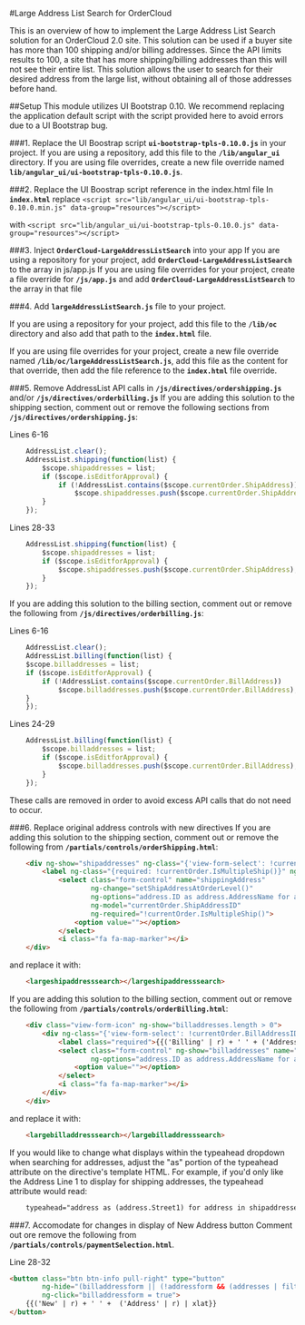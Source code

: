 #Large Address List Search for OrderCloud

This is an overview of how to implement the Large Address List Search solution for an OrderCloud 2.0 site. 
This solution can be used if a buyer site has more than 100 shipping and/or billing addresses. 
Since the API limits results to 100, a site that has more shipping/billing addresses than this will not see their entire list. 
This solution allows the user to search for their desired address from the large list, without obtaining all of those addresses before hand.

##Setup
This module utilizes UI Bootstrap 0.10. We recommend replacing the application default script with the script provided here to avoid errors due to a UI Bootstrap bug. 

###1. Replace the UI Boostrap script **`ui-bootstrap-tpls-0.10.0.js`** in your project. 
If you are using a repository, add this file to the **`/lib/angular_ui`** directory.
If you are using file overrides, create a new file override named **`lib/angular_ui/ui-bootstrap-tpls-0.10.0.js`**.


###2. Replace the UI Boostrap script reference in the index.html file 
In **`index.html`** replace 
```<script src="lib/angular_ui/ui-bootstrap-tpls-0.10.0.min.js" data-group="resources"></script>```

with 
```<script src="lib/angular_ui/ui-bootstrap-tpls-0.10.0.js" data-group="resources"></script>```

###3. Inject **`OrderCloud-LargeAddressListSearch`** into your app
If you are using a repository for your project, add **`OrderCloud-LargeAddressListSearch`** to the array in js/app.js
If you are using file overrides for your project, create a file override for **`/js/app.js`** and add **`OrderCloud-LargeAddressListSearch`** to the array in that file
    
###4. Add **`largeAddressListSearch.js`** file to your project.

If you are using a repository for your project, add this file to the **`/lib/oc`** directory and also add that path to the **`index.html`** file.

If you are using file overrides for your project, create a new file override named **`/lib/oc/largeAddressListSearch.js`**, 
add this file as the content for that override, then add the file reference to the **`index.html`** file override.


###5. Remove AddressList API calls in **`/js/directives/ordershipping.js`** and/or **`/js/directives/orderbilling.js`**
If you are adding this solution to the shipping section, comment out or remove the following sections from **`/js/directives/ordershipping.js`**:

Lines 6-16
```javascript
    AddressList.clear();
    AddressList.shipping(function(list) {
        $scope.shipaddresses = list;
        if ($scope.isEditforApproval) {
            if (!AddressList.contains($scope.currentOrder.ShipAddress))
                $scope.shipaddresses.push($scope.currentOrder.ShipAddress);
        }
    });
``` 

Lines 28-33
```javascript
    AddressList.shipping(function(list) {
        $scope.shipaddresses = list;
        if ($scope.isEditforApproval) {
            $scope.shipaddresses.push($scope.currentOrder.ShipAddress);
        }
    });
``` 

If you are adding this solution to the billing section, comment out or remove the following from **`/js/directives/orderbilling.js`**:

Lines 6-16
```javascript
    AddressList.clear();
    AddressList.billing(function(list) {
    $scope.billaddresses = list;
    if ($scope.isEditforApproval) {
        if (!AddressList.contains($scope.currentOrder.BillAddress))
            $scope.billaddresses.push($scope.currentOrder.BillAddress);
    }
    });
``` 

Lines 24-29
```javascript
    AddressList.billing(function(list) {
        $scope.billaddresses = list;
        if ($scope.isEditforApproval) {
            $scope.billaddresses.push($scope.currentOrder.BillAddress);
        }
    });
``` 

These calls are removed in order to avoid excess API calls that do not need to occur.

###6. Replace original address controls with new directives
If you are adding this solution to the shipping section, comment out or remove the following from **`/partials/controls/orderShipping.html`**:

```html
    <div ng-show="shipaddresses" ng-class="{'view-form-select': !currentOrder.ShipAddressID, '': currentOrder.ShipAddressID }">
        <label ng-class="{required: !currentOrder.IsMultipleShip()}" ng-show="currentOrder.ShipAddressID || !currentOrder.IsMultipleShip()">{{('Shipping' | r) + ' ' + ('Address' | r) | xlat}}</label>
            <select class="form-control" name="shippingAddress"
                    ng-change="setShipAddressAtOrderLevel()"
                    ng-options="address.ID as address.AddressName for address in shipaddresses"
                    ng-model="currentOrder.ShipAddressID"
                    ng-required="!currentOrder.IsMultipleShip()">
                <option value=""></option>
            </select>
            <i class="fa fa-map-marker"></i>
    </div>
```

and replace it with:

```html
    <largeshipaddresssearch></largeshipaddresssearch>
```

If you are adding this solution to the billing section, comment out or remove the following from **`/partials/controls/orderBilling.html`**:

```html
    <div class="view-form-icon" ng-show="billaddresses.length > 0">
        <div ng-class="{'view-form-select': !currentOrder.BillAddressID, '': currentOrder.BillAddressID }">
            <label class="required">{{('Billing' | r) + ' ' + ('Address' | r) | xlat}}</label>
            <select class="form-control" ng-show="billaddresses" name="billingAddress"
                    ng-options="address.ID as address.AddressName for address in billaddresses | filter:{IsBilling:true}" ng-model="currentOrder.BillAddressID" required>
                <option value=""></option>
            </select>
            <i class="fa fa-map-marker"></i>
        </div>
    </div>
```

and replace it with:

```html
    <largebilladdresssearch></largebilladdresssearch>
```

If you would like to change what displays within the typeahead dropdown when searching for addresses, adjust the "as" portion of the typeahead attribute on the directive's template HTML. 
For example, if you'd only like the Address Line 1 to display for shipping addresses, the typeahead attribute would read:

```html
    typeahead="address as (address.Street1) for address in shipaddresses"
```

###7. Accomodate for changes in display of New Address button
Comment out ore remove the following from **`/partials/controls/paymentSelection.html`**.

Line 28-32
```html
<button class="btn btn-info pull-right" type="button"
        ng-hide="(billaddressform || (!addressform && (addresses | filter:{IsBilling:true}).length == 0) || !user.Permissions.contains('CreateBillToAddress'))"
        ng-click="billaddressform = true">
    {{('New' | r) + ' ' +  ('Address' | r) | xlat}}
</button>
```
